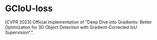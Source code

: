 # GCIoU-loss
[CVPR 2023] Official implementation of "Deep Dive into Gradients: Better Optimization for 3D Object Detection with Gradient-Corrected IoU Supervision“.".
